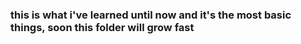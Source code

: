 ### this is what i've learned until now and it's the most basic things, soon this folder will grow fast

